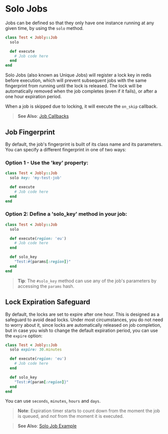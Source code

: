 # Solo Jobs

Jobs can be defined so that they only have one instance running at any given
time, by using the `solo` method.

```ruby
class Test < Jobly::Job
  solo

  def execute
    # Job code here
  end
end
```

Solo Jobs \(also known as Unique Jobs\) will register a lock key in redis
before execution, which will prevent subsequent jobs with the same
fingerprint from running until the lock is released. The lock will be
automatically removed when the job completes (even if it fails), or after a
one hour expiration period.

When a job is skipped due to locking, it will execute the `on_skip` callback.

> <i class='fa fa-arrow-right'></i> **See Also**: [Job Callbacks](callbacks.md)

## Job Fingerprint

By default, the job's fingerprint is built of its class name and its
parameters. You can specify a different fingerprint in one of two ways:

### Option 1 - Use the 'key' property:

```ruby
class Test < Jobly::Job
  solo key: 'my-test-job'

  def execute
    # Job code here
  end
end
```

### Option 2: Define a 'solo_key' method in your job:

```ruby
class Test < Jobly::Job
  solo

  def execute(region: 'eu')
    # Job code here
  end

  def solo_key
    "Test:#{params[:region]}"
  end
end
```

> <i class='fa fa-info-circle'></i> **Tip**: The `#solo_key` method can use
> any of the job's parameters by accessing the `params` hash.


## Lock Expiration Safeguard

By default, the locks are set to expire after one hour. This is designed as a
safeguard to avoid dead locks. Under most circumstances, you do not need to
worry about it, since locks are automatically released on job completion, but
in case you wish to change the default expiration period, you can use the
`expire` option:

```ruby
class Test < Jobly::Job
  solo expire: 30.minutes

  def execute(region: 'eu')
    # Job code here
  end

  def solo_key
    "Test:#{param[:region]}"
  end
end
```

You can use `seconds`, `minutes`, `hours` and `days`.

> <i class='fa fa-exclamation-triangle'></i> **Note**: Expiration timer
> starts to count down from the moment the job is queued, and _not_ from the
> moment it is executed.

> <i class='fa fa-arrow-right'></i> **See Also**: [Solo Job Example](/examples/solo-example.md)

